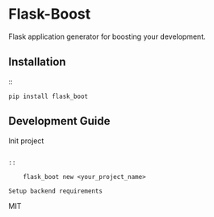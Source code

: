 Flask-Boost
===========

Flask application generator for boosting your development.


Installation
------------

::

    pip install flask_boot

Development Guide
-----------------

Init project
~~~~~~~~~~~~

::

    flask_boot new <your_project_name>

Setup backend requirements
~~~~~~~~~~~~~~~~~~~~~~~~~~


MIT
